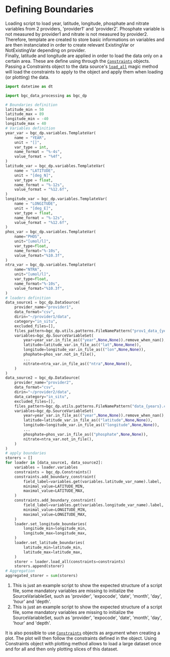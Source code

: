 # Defining Boundaries

Loading script to load year, latitude, longitude, phosphate and nitrate variables from 2 providers, 'provider1' and 'provider2'. Phosphate variable is not measured by provider1 and nitrate is not measured by provider2. <br />
Therefore, template are created to store basic informations on variables and are then instanciated in order to create relevant ExistingVar or NotExistingVar depending on provider. <br />
Finally, latitude and longitude are applied in order to load the data only on a certain area. These are define using through the [`Constraints`]({{fix_url("../reference/core/filtering/#bgc_data_processing.core.filtering.Constraints")}}) objects. Passing a Constraints object to the data source's [`load_all`]({{fix_url("../reference/core/sources/#bgc_data_processing.core.sources.DataSource.load_all")}}) magic method will load the constraints to apply to the object and apply them when loading (or plotting) the data.

``` py
import datetime as dt

import bgc_data_processing as bgc_dp

# Boundaries definition
latitude_min = 50
latitude_max = 89
longitude_min = -40
longitude_max = 40
# Variables definition
year_var = bgc_dp.variables.TemplateVar(
    name = "YEAR",
    unit = "[]",
    var_type = int,
    name_format = "%-4s",
    value_format = "%4f",
)
latitude_var = bgc_dp.variables.TemplateVar(
    name = "LATITUDE",
    unit = "[deg_N]",
    var_type = float,
    name_format = "%-12s",
    value_format = "%12.6f",
)
longitude_var = bgc_dp.variables.TemplateVar(
    name = "LONGITUDE",
    unit = "[deg_E]",
    var_type = float,
    name_format = "%-12s",
    value_format = "%12.6f",
)
phos_var = bgc_dp.variables.TemplateVar(
    name="PHOS",
    unit="[umol/l]",
    var_type=float,
    name_format="%-10s",
    value_format="%10.3f",
)
ntra_var = bgc_dp.variables.TemplateVar(
    name="NTRA",
    unit="[umol/l]",
    var_type=float,
    name_format="%-10s",
    value_format="%10.3f",
)
# loaders definition
data_source1 = bgc_dp.DataSource(
    provider_name="provider1",
    data_format="csv",
    dirin="~/provider1/data",
    category="in_situ",
    excluded_files=[],
    files_pattern=bgc_dp.utils.patterns.FileNamePattern("prov1_data_{years}.csv"),
    variables=bgc_dp.SourceVariableSet(
        year=year_var.in_file_as(("year",None,None)).remove_when_nan(),
        latitude=latitude_var.in_file_as(("lat",None,None)),
        longitude=longitude_var.in_file_as(("lon",None,None)),
        phophate=phos_var.not_in_file(),
        ...                                                            # (1)!
        nitrate=ntra_var.in_file_as(("ntra",None,None)),
    )
)
data_source2 = bgc_dp.DataSource(
    provider_name="provider2",
    data_format="csv",
    dirin="~/provider2/data",
    data_category="in_situ",
    excluded_files=[],
    files_pattern=bgc_dp.utils.patterns.FileNamePattern("data_{years}.csv"),
    variables=bgc_dp.SourceVariableSet(
        year=year_var.in_file_as(("year",None,None)).remove_when_nan(),
        latitude=latitude_var.in_file_as(("latitude",None,None)),
        longitude=longitude_var.in_file_as(("longitude",None,None)),
        ...                                                             # (2)!
        phosphate=phos_var.in_file_as(("phosphate",None,None)),
        nitrate=ntra_var.not_in_file(),
    )
)
# apply boundaries
storers = []
for loader in [data_source1, data_source2]:
    variables = loader.variables
    constraints = bgc_dp.Constraints()
    constraints.add_boundary_constraint(
        field_label=variables.get(variables.latitude_var_name).label,
        minimal_value=LATITUDE_MIN,
        maximal_value=LATITUDE_MAX,
    )
    constraints.add_boundary_constraint(
        field_label=variables.get(variables.longitude_var_name).label,
        minimal_value=LONGITUDE_MIN,
        maximal_value=LONGITUDE_MAX,
    )
    loader.set_longitude_boundaries(
        longitude_min=longitude_min,
        longitude_max=longitude_max,
    )
    loader.set_latitude_boundaries(
        latitude_min=latitude_min,
        latitude_max=latitude_max,
    )
    storer = loader.load_all(constraints=constraints)
    storers.append(storer)
# Aggregation
aggregated_storer = sum(storers)
```

1. This is just an example script to show the expected structure of a script file, some mandatory variables are missing to initialize the SourceVariableSet, such as 'provider', 'expocode', 'date', 'month', 'day', 'hour' and 'depth'.
2. This is just an example script to show the expected structure of a script file, some mandatory variables are missing to initialize the SourceVariableSet, such as 'provider', 'expocode', 'date', 'month', 'day', 'hour' and 'depth'.

It is also possible to use [`Constraints`]({{fix_url("../reference/core/filtering/#bgc_data_processing.core.filtering.Constraints")}}) objects as argument when creating a plot. The plot will then follow the constraints defined in the object. Using Constraints object with plotting method allows to load a large dataset once and for all and then only plotting slices of this dataset.
